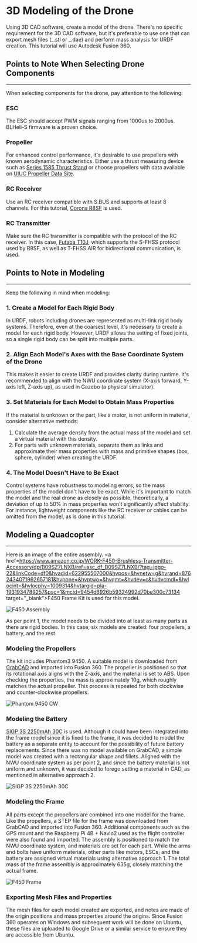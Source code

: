 # 3D Modeling of the Drone

Using 3D CAD software, create a model of the drone.
There's no specific requirement for the 3D CAD software,
but it's preferable to use one that can export mesh files (_.stl or _.dae) and perform mass analysis for URDF creation.
This tutorial will use Autodesk Fusion 360.

## Points to Note When Selecting Drone Components

---

When selecting components for the drone, pay attention to the following:

### ESC

The ESC should accept PWM signals ranging from 1000us to 2000us.
BLHeli-S firmware is a proven choice.

### Propeller

For enhanced control performance, it's desirable to use propellers with known aerodynamic characteristics.
Either use a thrust measuring device such as
<a href=https://www.tytorobotics.com/pages/series-1580-1585 target="_blank">Series 1585 Thrust Stand</a>
or choose propellers with data available on
<a href=https://m-selig.ae.illinois.edu/props/propDB.html target="_blank">UIUC Propeller Data Site</a>.

### RC Receiver

Use an RC receiver compatible with S.BUS and supports at least 8 channels.
For this tutorial,
<a href=https://www.amazon.co.jp/UltraPower-Corona-R8SF-S-BUS-S-FHSS/dp/B087YZYN9W target="_blank">Corona R8SF</a>
is used.

### RC Transmitter

Make sure the RC transmitter is compatible with the protocol of the RC receiver.
In this case, <a href=https://www.rc.futaba.co.jp/products/detail/I00000006 target="_blank">Futaba T10J</a>,
which supports the S-FHSS protocol used by R8SF, as well as T-FHSS AIR for bidirectional communication, is used.

## Points to Note in Modeling

---

Keep the following in mind when modeling:

### 1. Create a Model for Each Rigid Body

In URDF, robots including drones are represented as multi-link rigid body systems.
Therefore, even at the coarsest level, it's necessary to create a model for each rigid body.
However, URDF allows the setting of fixed joints, so a single rigid body can be split into multiple parts.

### 2. Align Each Model's Axes with the Base Coordinate System of the Drone

This makes it easier to create URDF and provides clarity during runtime.
It's recommended to align with the NWU coordinate system (X-axis forward, Y-axis left, Z-axis up),
as used in Gazebo (a physical simulator).

### 3. Set Materials for Each Model to Obtain Mass Properties

If the material is unknown or the part, like a motor, is not uniform in material, consider alternative methods:

1. Calculate the average density from the actual mass of the model and set a virtual material with this density.
2. For parts with unknown materials, separate them as links and approximate their mass properties
   with mass and primitive shapes (box, sphere, cylinder) when creating the URDF.

### 4. The Model Doesn't Have to Be Exact

Control systems have robustness to modeling errors, so the mass properties of the model don't have to be exact.
While it's important to match the model and the real drone as closely as possible,
theoretically, a deviation of up to 50% in mass properties won't significantly affect stability.
For instance, lightweight components like the RC receiver or cables can be omitted from the model, as is done in this tutorial.

## Modeling a Quadcopter

---

Here is an image of the entire assembly.
<a href=https://www.amazon.co.jp/WORK-F450-Brushless-Transmitter-Accessory/dp/B09SZ7LNXB/ref=asc_df_B09SZ7LNXB/?tag=jpgo-22&linkCode=df0&hvadid=622955507000&hvpos=&hvnetw=g&hvrand=8762434071962657181&hvpone=&hvptwo=&hvqmt=&hvdev=c&hvdvcmdl=&hvlocint=&hvlocphy=1009314&hvtargid=pla-1931934789257&psc=1&mcid=9454d6926b59324992d70be300c73134 target="\_blank">F450 Frame Kit</a>
is used for this model.

![F450 Assembly](resources/model_drone/assem.png)

As per point 1, the model needs to be divided into at least as many parts as there are rigid bodies.
In this case, six models are created: four propellers, a battery, and the rest.

### Modeling the Propellers

The kit includes Phantom3 9450.
A suitable model is downloaded from <a href=https://grabcad.com target="_blank">GrabCAD</a> and imported into Fusion 360.
The propeller is positioned so that its rotational axis aligns with the Z-axis, and the material is set to ABS.
Upon checking the properties, the mass is approximately 10g, which roughly matches the actual propeller.
This process is repeated for both clockwise and counter-clockwise propellers.

![Phantom 9450 CW](resources/model_drone/propeller.png)

### Modeling the Battery

<a href=https://www.amazon.co.jp/RC%E3%83%AA%E3%83%9D%E3%83%90%E3%83%83%E3%83%86%E3%83%AA%E3%83%BC30C-2250mAh-XT60%E3%83%97%E3%83%A9%E3%82%B0%E4%BB%98%E3%81%8D-%E9%A3%9B%E8%A1%8C%E6%A9%9F%E3%82%AF%E3%83%AF%E3%83%83%E3%83%89%E3%82%B3%E3%83%97%E3%82%BF%E3%83%BC%E3%83%98%E3%83%AA%E3%82%B3%E3%83%97%E3%82%BF%E3%83%BC%E3%83%89%E3%83%AD%E3%83%BC%E3%83%B3-%E3%83%AC%E3%83%BC%E3%82%B7%E3%83%B3%E3%82%B0%E3%83%9B%E3%83%93%E3%83%BC/dp/B08X1SDHZF target="_blank">SIGP 3S 2250mAh 30C</a> is used.
Although it could have been integrated into the frame model since it is fixed to the frame,
it was decided to model the battery as a separate entity to account for the possibility of future battery replacements.
Since there was no model available on GrabCAD, a simple model was created with a rectangular shape and fillets.
Aligned with the NWU coordinate system as per point 2, and since the battery material is not uniform and unknown,
it was decided to forego setting a material in CAD, as mentioned in alternative approach 2.

![SIGP 3S 2250mAh 30C](resources/model_drone/lipo.png)

### Modeling the Frame

All parts except the propellers are combined into one model for the frame.
Like the propellers, a STEP file for the frame was downloaded from GrabCAD and imported into Fusion 360.
Additional components such as the GPS mount and the Raspberry Pi 4B + Navio2
used as the flight controller were also found and imported.
The assembly is positioned to match the NWU coordinate system, and materials are set for each part.
While the arms and bolts have uniform materials, other parts like motors, ESCs,
and the battery are assigned virtual materials using alternative approach 1.
The total mass of the frame assembly is approximately 635g, closely matching the actual frame.

![F450 Frame](resources/model_drone/frame.png)

### Exporting Mesh Files and Properties

The mesh files for each model created are exported,
and notes are made of the origin positions and mass properties around the origins.
Since Fusion 360 operates on Windows and subsequent work will be done on Ubuntu,
these files are uploaded to Google Drive or a similar service to ensure they are accessible from Ubuntu.
